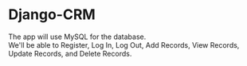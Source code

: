 # Django-CRM
The app will use MySQL for the database.  
We'll be able to Register, Log In, Log Out, Add Records, View Records, Update Records, and Delete Records. 
